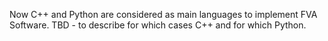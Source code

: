 Now C++ and Python are considered as main languages to implement FVA Software.
TBD - to describe for which cases C++ and for which Python.
